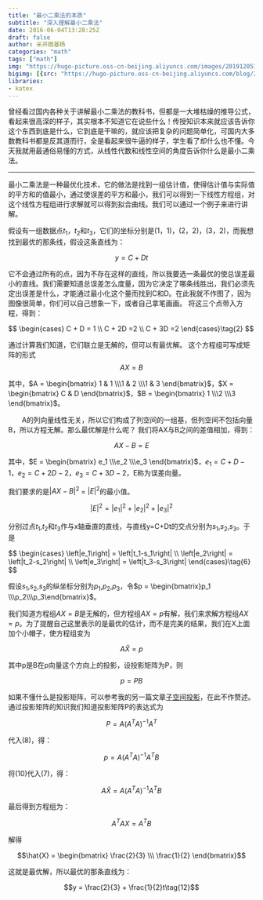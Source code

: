 ```yaml
---
title: "最小二乘法的本质"
subtitle: "深入理解最小二乘法"
date: 2016-06-04T13:28:25Z
draft: false
author: 米开朗基杨
categories: "math"
tags: ["math"]
img: "https://hugo-picture.oss-cn-beijing.aliyuncs.com/images/20191205104713.png"
bigimg: [{src: "https://hugo-picture.oss-cn-beijing.aliyuncs.com/blog/2019-04-27-080627.jpg"}]
libraries:
- katex
---
```


曾经看过国内各种关于讲解最小二乘法的教科书，但都是一大堆枯燥的推导公式，看起来很高深的样子，其实根本不知道它在说些什么！传授知识本来就应该告诉你这个东西到底是什么，它到底是干嘛的，就应该把复杂的问题简单化，可国内大多数教科书都是反其道而行，全是看起来很牛逼的样子，学生看了却什么也不懂。今天我就用最通俗易懂的方式，从线性代数和线性空间的角度告诉你什么是最小二乘法。

------
最小二乘法是一种最优化技术，它的做法是找到一组估计值，使得估计值与实际值的平方和的值最小，通过使误差的平方和最小，我们可以得到一下线性方程组，对这个线性方程组进行求解就可以得到拟合曲线。我们可以通过一个例子来进行讲解。

假设有一组数据点$t_1$，$t_2$和$t_3$，它们的坐标分别是(1，1)，(2，2)，(3，2)，而我想找到最优的那条线，假设这条直线为：

$$y = C + Dt\tag{1}$$

它不会通过所有的点，因为不存在这样的直线，所以我要选一条最优的使总误差最小的直线。我们需要知道总误差怎么度量，因为它决定了哪条线胜出，我们必须先定出误差是什么，才能通过最小化这个量而找到C和D。在此我就不作图了，因为图像很简单，你们可以自己想象一下，或者自己拿笔画画。
将这三个点带入方程，得到：

<p>
$$
\begin{cases}
C + D = 1 \\
C + 2D =2 \\
C + 3D =2
\end{cases}\tag{2}
$$
</p>

通过计算我们知道，它们联立是无解的，但可以有最优解。
这个方程组可写成矩阵的形式
$$AX = B\tag{3}$$


其中，$A = \begin{bmatrix} 1 & 1 \\\1 & 2 \\\1 & 3 \end{bmatrix}$，$X = \begin{bmatrix} C & D \end{bmatrix}$，$B = \begin{bmatrix} 1 \\\2 \\\3 \end{bmatrix}$。

&emsp;&emsp;A的列向量线性无关，所以它们构成了列空间的一组基，但列空间不包括向量B，所以方程无解。那么最优解是什么呢？
我们将AX与B之间的差值相加，得到：

$$AX - B = E\tag{4}$$


其中，$E = \begin{bmatrix} e_1 \\\e_2 \\\e_3 \end{bmatrix}$，$e_1 = C + D - 1$，$e_2 = C + 2D - 2$，$e_3 = C + 3D - 2$，E称为误差向量。

我们要求的是$\left|AX - B\right|^2$ = $\left|E\right|^2$的最小值。

$$\left|E\right|^2 = \left|e_1\right|^2 + \left|e_2\right|^2 + \left|e_3\right|^2\tag{5}$$

分别过点$t_1$,$t_2$和$t_3$作与x轴垂直的直线，与直线y=C+Dt的交点分别为$s_1$,$s_2$,$s_3$。于是

<p>
$$
\begin{cases}
\left|e_1\right| = \left|t_1-s_1\right| \\
\left|e_2\right| = \left|t_2-s_2\right| \\
\left|e_3\right| = \left|t_3-s_3\right|
\end{cases}\tag{6}
$$
</p>

假设$s_1$,$s_2$,$s_3$的纵坐标分别为$p_1$,$p_2$,$p_3$，令$p = \begin{bmatrix}p_1 \\\p_2\\\p_3\end{bmatrix}$。

我们知道方程组$AX = B$是无解的，但方程组$AX = p$有解，我们来求解方程组$AX = p$。为了提醒自己这里表示的是最优的估计，而不是完美的结果，我们在X上面加个小帽子，使方程组变为

$$A\hat{X} = p\tag{7}$$

其中p是B在p向量这个方向上的投影，设投影矩阵为P，则

$$p = PB\tag{8}$$

如果不懂什么是投影矩阵，可以参考我的另一篇文章[子空间投影](http://fuckcloudnative.io/posts/子空间投影/)，在此不作赘述。
通过投影矩阵的知识我们知道投影矩阵P的表达式为

$$P = A(A^TA)^{-1}A^T\tag{9}$$

代入(8)，得：

$$p = A(A^TA)^{-1}A^TB\tag{10}$$

将(10)代入(7)，得：

$$A\hat{X} = A(A^TA)^{-1}A^TB$$

最后得到方程组为：

$$A^TAX = A^TB\tag{11}$$

解得

$$\hat{X} = \begin{bmatrix} \frac{2}{3} \\\ \frac{1}{2} \end{bmatrix}$$

这就是最优解，所以最优的那条直线为：

$$y = \frac{2}{3} + \frac{1}{2}t\tag{12}$$
